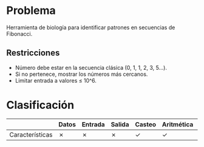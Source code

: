 # Problema

Herramienta de biología para identificar patrones en secuencias de Fibonacci.

## Restricciones

- Número debe estar en la secuencia clásica (0, 1, 1, 2, 3, 5...).
- Si no pertenece, mostrar los números más cercanos.
- Limitar entrada a valores ≤ 10^6.

# Clasificación
|  | Datos | Entrada | Salida | Casteo | Aritmética | Relacionales | Lógicos | Condicionales | Ciclo | Matrices | Funciones |
|----------|-------|---------|--------|--------|------------|--------------|---------|---------------|-------|----------|-------------|
| Características | ✗ | ✗ | ✗ | ✓ | ✓ | ✗ | ✗ | ✗ | ✗ | ✗ | ✗ |
